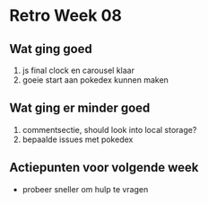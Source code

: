 # Retro Week 08

## Wat ging goed
1. js final clock en carousel klaar
2. goeie start aan pokedex kunnen maken

## Wat ging er minder goed
1. commentsectie, should look into local storage?
2. bepaalde issues met pokedex

## Actiepunten voor volgende week
* probeer sneller om hulp te vragen